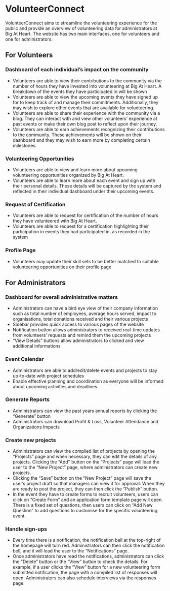 # VolunteerConnect

VolunteerConnect aims to streamline the volunteering experience for the public and provide an overview of volunteering data for administrators at Big At Heart. The website has two main interfaces, one for volunteers and one for administrators.

## For Volunteers

### Dashboard of each individual’s impact on the community

* Volunteers are able to view their contributions to the community via the number of hours they have invested into volunteering at Big At Heart. A breakdown of the events they have participated in will be shown
* Volunteers are able to view the upcoming events they have signed up for to keep track of and manage their commitments. Additionally, they may wish to explore other events that are available for volunteering.
* Volunteers are able to share their experience with the community via a blog. They can interact with and view other volunteers’ experience at past events or make their own blog post to reflect upon their journey.
* Volunteers are able to earn achievements recognizing their contributions to the community. These achievements will be shown on their dashboard and they may wish to earn more by completing certain milestones.

### Volunteering  Opportunities
* Volunteers are able to view and learn more about upcoming volunteering opportunities organized by Big At Heart.
* Volunteers are able to learn more about each event and sign up with their personal details. These details will be captured by the system and reflected in their individual dashboard under their upcoming events.

### Request of Certification
* Volunteers are able to request for certification of the number of hours they have volunteered with Big At Heart.
* Volunteers are able to request for a certification highlighting their participation in events they had participated in, as recorded in the system

### Profile Page
* Volunteers may update their skill sets to be better matched to suitable volunteering opportunities on their profile page

## For Administrators

### Dashboard for overall administrative matters
* Administrators can have a bird eye view of their company information such as total number of employees, average hours served, impact to organisations, total donations received and their various projects
* Sidebar provides quick access to various pages of the website
* Notification button allows administrators to received real-time updates from volunteers’ requests and remind them the upcoming projects
* “View Details” buttons allow administrators to clicked and view additional informations 

### Event Calendar 
* Administrators are able to add/edit/delete events and projects to stay up-to-date with project schedules
* Enable effective planning and coordination as everyone will be informed about upcoming activities and deadlines 

### Generate Reports
* Administrators can view the past years annual reports by clicking the “Generate” button
* Administrators can download Profit & Loss, Volunteer Attendance and Organizations Impacts 

### Create new projects
* Administrators can view the compiled list of projects by opening the “Projects” page and when necessary, they can edit the details of any projects. Clicking the “Add" button on the “Projects” page will lead the user to the “New Project” page, where administrators can create new projects.
* Clicking the “Save” button on the “New Project” page will save the user’s project draft so that managers can view it for approval. When they are ready to post the project, they can then click the “Publish” button.
* In the event they have to create forms to recruit volunteers, users can click on “Create Form” and an application form template page will open. There is a fixed set of questions, then users can click on “Add New Question” to add questions to customise for the specific volunteering event.

### Handle sign-ups
* Every time there is a notification, the notification bell at the top-right of the homepage will turn red. Administrators can then click the notification bell, and it will lead the user to the “Notifications” page.
* Once administrators have read the notifications, administrators can click the “Delete” button or the “View” button to check the details. For example, if a user clicks the “View” button for a new volunteering form submitted notification, the page with a compiled list of responses will open. Administrators can also schedule interviews via the responses page.
